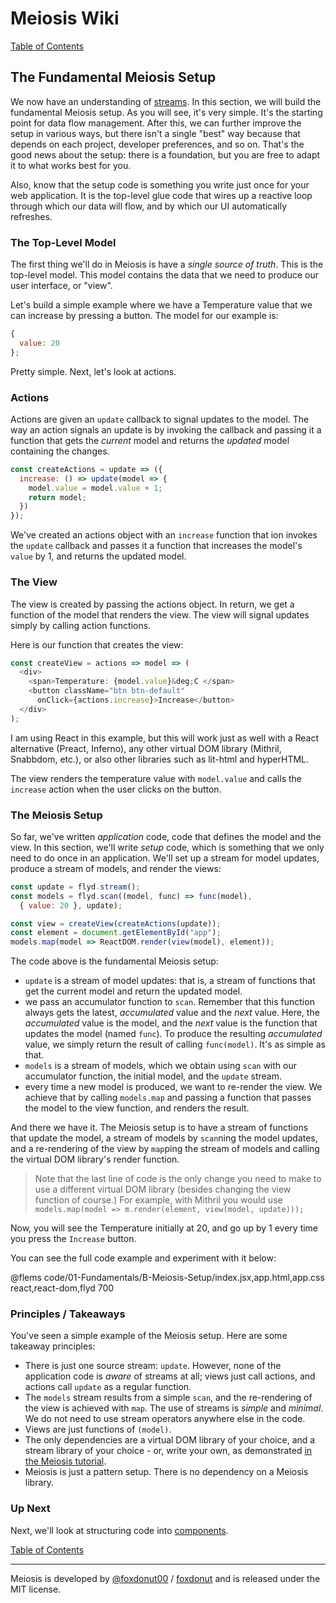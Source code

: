 # Meiosis Wiki

[Table of Contents](toc.html)

## The Fundamental Meiosis Setup

We now have an understanding of [streams](01-Fundamentals-A-Quick-Intro-to-Streams.html).
In this section, we will build the fundamental Meiosis setup. As you will see, it's very simple. It's the starting
point for data flow management. After this, we can further improve the setup in various ways, but there isn't a
single "best" way because that depends on each project, developer preferences, and so on. That's the good news about
the setup: there is a foundation, but you are free to adapt it to what works best for you.

Also, know that the setup code is something you write just once for your web application. It is the top-level glue
code that wires up a reactive loop through which our data will flow, and by which our UI automatically refreshes.

### The Top-Level Model

The first thing we'll do in Meiosis is have a _single source of truth_. This is the top-level model. This model
contains the data that we need to produce our user interface, or "view".

Let's build a simple example where we have a Temperature value that we can increase by pressing a button. The model for
our example is:

```javascript
{
  value: 20
};
```

Pretty simple. Next, let's look at actions.

### Actions

Actions are given an `update` callback to signal updates to the model. The way an action signals an
update is by invoking the callback and passing it a function that gets the _current_ model and
returns the _updated_ model containing the changes.

```javascript
const createActions = update => ({
  increase: () => update(model => {
    model.value = model.value + 1;
    return model;
  })
});
```

We've created an actions object with an `increase` function that ion invokes the `update` callback and
passes it a function that increases the model's `value` by 1, and returns the updated model.

### The View

The view is created by passing the actions object. In return, we get a function of the model that
renders the view. The view will signal updates simply by calling action functions.

Here is our function that creates the view:

```javascript
const createView = actions => model => (
  <div>
    <span>Temperature: {model.value}&deg;C </span>
    <button className="btn btn-default"
      onClick={actions.increase}>Increase</button>
  </div>
);
```

I am using React in this example, but this will work just as well with a React alternative (Preact, Inferno), any
other virtual DOM library (Mithril, Snabbdom, etc.), or also other libraries such as lit-html and hyperHTML.

The view renders the temperature value with `model.value` and calls the
`increase` action when the user clicks on the button.

### The Meiosis Setup

So far, we've written _application_ code, code that defines the model and the view. In this section, we'll write _setup_
code, which is something that we only need to do once in an application. We'll set up a stream for model updates,
produce a stream of models, and render the views:

```javascript
const update = flyd.stream();
const models = flyd.scan((model, func) => func(model),
  { value: 20 }, update);

const view = createView(createActions(update));
const element = document.getElementById("app");
models.map(model => ReactDOM.render(view(model), element));
```

The code above is the fundamental Meiosis setup:

- `update` is a stream of model updates: that is, a stream of functions that get the current model and return the
updated model.
- we pass an accumulator function to `scan`. Remember that this function always gets the latest, _accumulated_
value and the _next_ value. Here, the _accumulated_ value is the model, and the _next_ value is the function that
updates the model (named `func`). To produce the resulting _accumulated_ value, we simply return the result of
calling `func(model)`. It's as simple as that.
- `models` is a stream of models, which we obtain using `scan` with our accumulator function, the initial model,
and the `update` stream.
- every time a new model is produced, we want to re-render the view. We achieve that by calling `models.map` and
passing a function that passes the model to the view function, and renders the result.

And there we have it. The Meiosis setup is to have a stream of functions that update the model, a stream of models
by `scan`ning the model updates, and a re-rendering of the view by `map`ping the stream of models and calling the
virtual DOM library's render function.

> Note that the last line of code is the only change you need to make to use a different virtual DOM library (besides
    changing the view function of course.) For example, with Mithril you would use `models.map(model => m.render(element, view(model, update)));`

Now, you will see the Temperature initially at 20, and go up by 1 every time you press the `Increase` button.

You can see the full code example and experiment with it below:

@flems code/01-Fundamentals/B-Meiosis-Setup/index.jsx,app.html,app.css react,react-dom,flyd 700

### Principles / Takeaways

You've seen a simple example of the Meiosis setup. Here are some takeaway principles:

- There is just one source stream: `update`. However, none of the application code is _aware_ of streams at all;
views just call actions, and actions call `update` as a regular function.
- The `models` stream results from a simple `scan`, and the re-rendering of the view is achieved with `map`. The use
of streams is _simple_ and _minimal_. We do not need to use stream operators anywhere else in the code.
- Views are just functions of `(model)`.
- The only dependencies are a virtual DOM library of your choice, and a stream library of your choice - or, write
your own, as demonstrated [in the Meiosis tutorial](http://meiosis.js.org/tutorial/05-stream-mithril.html).
- Meiosis is just a pattern setup. There is no dependency on a Meiosis library.

### Up Next

Next, we'll look at structuring code into [components](01-Fundamentals-C-Components.html).

[Table of Contents](toc.html)

-----

Meiosis is developed by [@foxdonut00](http://twitter.com/foxdonut00) / [foxdonut](https://github.com/foxdonut) and is released under the MIT license.

